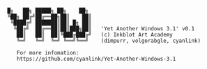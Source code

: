 

    █╗   ██╗ █████╗ ██╗    ██╗
    ╚██╗ ██╔╝██╔══██╗██║    ██║
     ╚████╔╝ ███████║██║ █╗ ██║
      ╚██╔╝  ██╔══██║██║███╗██║   'Yet Another Windows 3.1' v0.1
       ██║   ██║  ██║╚███╔███╔╝   (c) Inkblot Art Academy
       ╚═╝   ╚═╝  ╚═╝ ╚══╝╚══╝    (dimpurr, volgorabgle, cyanlink)

       For more infomation:
       https://github.com/cyanlink/Yet-Another-Windows-3.1